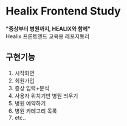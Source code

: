 # Healix Frontend Study
**"증상부터 병원까지, HEALIX와 함께"**<br>
Healix 프론트엔드 교육용 레포지토리

## 구현기능

1. 시작화면
2. 회원가입
3. 증상 입력+분석
4. 사용자 위치기반 병원 띄우기
5. 병원 예약하기
6. 병원 카테고리 목록
7. etc..



